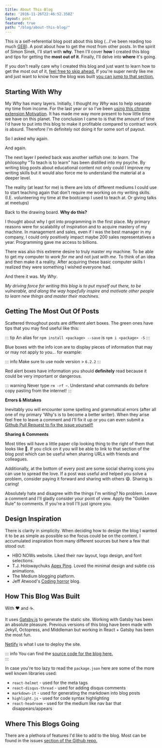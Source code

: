 ```yaml
---
title: About This Blog
date: '2016-11-26T22:46:52.358Z'
layout: post
featured: true
path: "/blog/about-this-blog/"
---
```


This is a self-referential blog post about this blog (...I've been reading too much [GEB](https://www.amazon.com/G%C3%B6del-Escher-Bach-Eternal-Golden/dp/0465026567)).  A post about how to get the most from other posts.
In the spirit of Simon Sinek, I'll start with **why**.  Then
I'll cover **how** I created this blog and tips for getting the **most out of it**.
Finally, I'll delve into **where** it's going.  

If you don't really care why I created this blog and just want to learn how to
get the most out of it, [feel free to skip ahead.](#getting-the-most-out-of-posts)  If you're super nerdy like me and just
want to know how the blog was built [you can jump to that
section.](#how-this-blog-was-built)

## Starting With Why
My _Why_ has many layers.  Initially, I thought my _Why_ was to help separate my
time from income.  For the last year or so I've been [using this chrome extension
Motivation](https://chrome.google.com/webstore/detail/motivation/ofdgfpchbidcgncgfpdlpclnpaemakoj?hl=en). It has made me way more present to how little time we have on this
planet.  The conclusion I came to is that the amount of time I'd have to put
into this blog to make it profitable compared to contract work is absurd.  Therefore I'm
definitely not doing it for some sort of payout.

So I asked why again. 

And again.

The next layer I peeled back was another selfish one: _to learn_.  The philosophy
"To teach is to learn" has been distilled into my psyche.  By writing blog posts
about educational content not only could I improve my writing skills but it
would also force me to understand the material at a deeper level.

The reality (at least for me) is there are lots of different mediums I could use to start
teaching again that don't require me working on my writing skills. (I.E.
volunteering my time at the bootcamp I used to teach at.  Or giving talks at
meetups)

Back to the drawing board.  **Why do this?** 

I thought about why I got into programming in the first place.  My primary
reasons were for scalability of inspiration and to acquire mastery of my machine.  In management and sales, even if I
was the best manager in my company, I could only positively impact maybe 200
sales representatives a year.  Programming gave me access to billions.  

There was also this extreme desire to truly master my machine.  To be able to
get my computer to _work for me_ and not just _with me_.  To think of an idea
and then make it a reality.  After acquiring these basic computer skills I realized they were
something I wished everyone had.  

And there it was.  My _Why_.

_My driving force for writing this blog is to put myself out
there, to be vulnerable, and along the way hopefully inspire and motivate other
people to learn new things and master their machines._ 

## Getting The Most Out Of Posts

Scattered throughout posts are different alert boxes.  The green ones have
tips that you may find useful like this:

::: tip
An alias for `npm install <package> --save` is `npm i <package> -S`
:::

Blue boxes with the info icon are to display pieces of information that may or
may not apply to you... for example:

::: info
Make sure to use node version > `6.2.2`
:::

Red alert boxes have information you should **definitely** read because it could
be very important or dangerous.

::: warning
Never type `rm -rf ~`. Understand what commands do before copy pasting from the
internet!
:::

**Errors & Mistakes** 

Inevitably you will encounter some spelling and grammatical errors (after all
one of my primary 'Why's is to become a better writer).  When they arise feel
free to leave a comment and I'll fix it up or you can even submit a [Github Pull
Request to fix the issue yourself!](https://github.com/SpencerCDixon/blog/pulls)

**Sharing & Comments** 

Most titles will have a little paper clip looking thing to the right of them that
looks like 🔗.  If you click on it you will be able to link to that section of
the blog post which can be useful when sharing URLs with friends and colleagues.

Additionally, at the bottom of every post are some social sharing icons you can
use to spread the love.  If a post was useful and helped you solve a problem,
consider paying it forward and sharing with others :smile:.  Sharing is caring!  

Absolutely hate and disagree with the things I'm writing?  No problem.  Leave a
comment and I'll gladly consider your point of view.  Apply the "Golden Rule" to
comments.  If you're a troll I'll just ignore you.

## Design Inspiration
There is clarity in simplicity.  When deciding how to design the blog I wanted
it to be as simple as possible so the focus could be on the content.  I
accumulated inspiration from many different sources but here a few that stood
out:

* HBO NOWs website.  Liked their nav layout, logo design, and font selections.
* T.J. Holowaychuks [Apex Ping](https://apex.sh/ping/).  Loved the minimal design and subtle css
    animations.
* The Medium blogging platform.
* Jeff Atwood's [Coding horror](https://blog.codinghorror.com/) blog.

## How This Blog Was Built

With :heart: and :coffee:. 

It uses [Gatsby.js](https://github.com/gatsbyjs/gatsby) to generate the static site.  Working with Gatsby has been 
an absolute pleasure.  Previous versions of this blog have been made with
Jekyll, Octopress, and Middleman but working in React + Gatsby has been the most fun.

[Netlify](https://www.netlify.com/) is what I use to deploy the site.

::: info
You can find the [source code for the blog here.](https://github.com/SpencerCDixon/blog)  
:::

In case you're too lazy to read the `package.json` here are some of the more
well known libraries used:

* `react-helmet` - used for the meta tags
* `react-disqus-thread` - used for adding disqus comments
* `markdown-it` - used for generating the markdown into blog posts
* `highlight.js` - used for code syntax highlighting
* `react-headroom` - used for the medium like nav bar that disappears/appears

## Where This Blogs Going
There are a plethora of features I'd like to add to the blog.  Most can be found
in the issues [section of the Github repo.](https://github.com/SpencerCDixon/blog/issues)  

